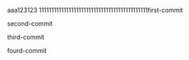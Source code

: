 aaa123123
11111111111111111111111111111111111111111111first-commit

second-commit

third-commit

fourd-commit
